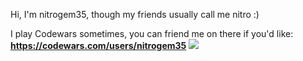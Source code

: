 Hi, I'm nitrogem35, though my friends usually call me nitro :)

I play Codewars sometimes, you can friend me on there if you'd like:
**https://codewars.com/users/nitrogem35**
<img src="https://www.codewars.com/users/nitrogem35/badges/large">
